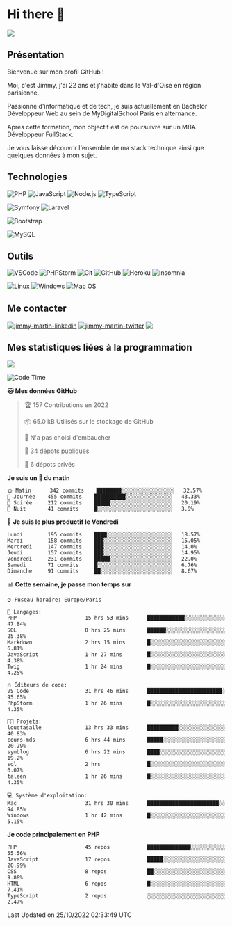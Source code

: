 # Hi there 👋

![](https://komarev.com/ghpvc/?username=jimmy-martin&color=1a1b27)

<!--
**jimmy-martin/jimmy-martin** is a ✨ _special_ ✨ repository because its `README.md` (this file) appears on your GitHub profile.

Here are some ideas to get you started:

- 🔭 I’m currently working on ...
- 🌱 I’m currently learning ...
- 👯 I’m looking to collaborate on ...
- 🤔 I’m looking for help with ...
- 💬 Ask me about ...
- 📫 How to reach me: ...
- 😄 Pronouns: ...
- ⚡ Fun fact: ...
-->

## Présentation

Bienvenue sur mon profil GitHub !

Moi, c'est Jimmy, j'ai 22 ans et j'habite dans le Val-d'Oise en région parisienne.

Passionné d'informatique et de tech, je suis actuellement en Bachelor Développeur Web au sein de MyDigitalSchool Paris en alternance.

Après cette formation, mon objectif est de poursuivre sur un MBA Développeur FullStack.

Je vous laisse découvrir l'ensemble de ma stack technique ainsi que quelques données à mon sujet.

## Technologies

<div>

![PHP](https://img.shields.io/badge/PHP-777BB4?style=for-the-badge&logo=php&logoColor=white) ![JavaScript](https://img.shields.io/badge/JavaScript-F7DF1E?style=for-the-badge&logo=javascript&logoColor=black) ![Node.js](https://img.shields.io/badge/Node.js-43853D?style=for-the-badge&logo=node.js&logoColor=white) ![TypeScript](https://img.shields.io/badge/TypeScript-007ACC?style=for-the-badge&logo=typescript&logoColor=white)

</div>
<div>

![Symfony](https://img.shields.io/badge/Symfony-092E20?style=for-the-badge&logo=symfony&logoColor=white) ![Laravel](https://img.shields.io/badge/Laravel-FF2D20?style=for-the-badge&logo=laravel&logoColor=white)

</div>
<div>

![Bootstrap](https://img.shields.io/badge/Bootstrap-563D7C?style=for-the-badge&logo=bootstrap&logoColor=white)

</div>
<div>

![MySQL](https://img.shields.io/badge/MySQL-4479A1?style=for-the-badge&logo=mysql&logoColor=white)

</div>

## Outils

![VSCode](https://img.shields.io/badge/VSCode-007ACC?style=for-the-badge&logo=visual-studio-code&logoColor=white)
![PHPStorm](http://img.shields.io/badge/-PHPStorm-181717?style=for-the-badge&logo=phpstorm&logoColor=white)
![Git](https://img.shields.io/badge/Git-E44C30?style=for-the-badge&logo=git&logoColor=white)
![GitHub](https://img.shields.io/badge/GitHub-100000?style=for-the-badge&logo=github&logoColor=white)
![Heroku](https://img.shields.io/badge/Heroku-6762a6?style=for-the-badge&logo=heroku&logoColor=white)
![Insomnia](https://img.shields.io/badge/Insomnia-5600cd?style=for-the-badge&logo=insomnia&logoColor=white)

![Linux](https://img.shields.io/badge/Linux-FCC624?style=for-the-badge&logo=linux&logoColor=white)
![Windows](https://img.shields.io/badge/Windows-0078D6?style=for-the-badge&logo=windows&logoColor=white)
![Mac OS](https://img.shields.io/badge/mac%20os-000000?style=for-the-badge&logo=apple&logoColor=white)

## Me contacter

<p>
<a href="https://www.linkedin.com/in/jimmy-martin-dev/" target="blank"><img align="center" src="https://img.shields.io/badge/-LinkedIn-0077B5?style=for-the-badge&logo=Linkedin&logoColor=white&link=https://www.linkedin.com/in/jimmy-martin-dev/" alt="jimmy-martin-linkedin"/></a>
<a href="https://twitter.com/jimmydev_" target="blank"><img align="center" src="https://img.shields.io/badge/-Twitter-1DA1F2?style=for-the-badge&logo=Twitter&logoColor=white&link=https://twitter.com/jimmydev_" alt="jimmy-martin-twitter"/></a>
 <a href="mailto:jimmy.martin952@gmail.com" target="blank"><img align="center" src="https://img.shields.io/badge/gmail-D14836?style=for-the-badge&logo=gmail&logoColor=white" /></a>
</p>

## Mes statistiques liées à la programmation

<a href="https://github-readme-stats.vercel.app/api/top-langs/?username=jimmy-martin&layout=compact">
  <img align="center" src="https://github-readme-stats.vercel.app/api/top-langs/?username=jimmy-martin&layout=compact"/>
</a>



<!--START_SECTION:waka-->
![Code Time](http://img.shields.io/badge/Code%20Time-1%2C219%20hrs%204%20mins-blue)

**🐱 Mes données GitHub** 

> 🏆 157 Contributions en 2022
 > 
> 📦 65.0 kB Utilisés sur le stockage de GitHub 
 > 
> 🚫 N'a pas choisi d'embaucher
 > 
> 📜 34 dépots publiques 
 > 
> 🔑 6 dépots privés  
 > 
**Je suis un 🐤 du matin** 

```text
🌞 Matin      342 commits    ████████░░░░░░░░░░░░░░░░░   32.57% 
🌆 Journée    455 commits    ██████████░░░░░░░░░░░░░░░   43.33% 
🌃 Soirée     212 commits    █████░░░░░░░░░░░░░░░░░░░░   20.19% 
🌙 Nuit       41 commits     █░░░░░░░░░░░░░░░░░░░░░░░░   3.9%

```
📅 **Je suis le plus productif le Vendredi** 

```text
Lundi        195 commits    ████░░░░░░░░░░░░░░░░░░░░░   18.57% 
Mardi        158 commits    ███░░░░░░░░░░░░░░░░░░░░░░   15.05% 
Mercredi     147 commits    ███░░░░░░░░░░░░░░░░░░░░░░   14.0% 
Jeudi        157 commits    ███░░░░░░░░░░░░░░░░░░░░░░   14.95% 
Vendredi     231 commits    █████░░░░░░░░░░░░░░░░░░░░   22.0% 
Samedi       71 commits     █░░░░░░░░░░░░░░░░░░░░░░░░   6.76% 
Dimanche     91 commits     ██░░░░░░░░░░░░░░░░░░░░░░░   8.67%

```


📊 **Cette semaine, je passe mon temps sur** 

```text
⌚︎ Fuseau horaire: Europe/Paris

💬 Langages: 
PHP                      15 hrs 53 mins      ████████████░░░░░░░░░░░░░   47.84% 
SQL                      8 hrs 25 mins       ██████░░░░░░░░░░░░░░░░░░░   25.38% 
Markdown                 2 hrs 15 mins       █░░░░░░░░░░░░░░░░░░░░░░░░   6.81% 
JavaScript               1 hr 27 mins        █░░░░░░░░░░░░░░░░░░░░░░░░   4.38% 
Twig                     1 hr 24 mins        █░░░░░░░░░░░░░░░░░░░░░░░░   4.25%

🔥 Éditeurs de code: 
VS Code                  31 hrs 46 mins      ████████████████████████░   95.65% 
PhpStorm                 1 hr 26 mins        █░░░░░░░░░░░░░░░░░░░░░░░░   4.35%

🐱‍💻 Projets: 
louetasalle              13 hrs 33 mins      ██████████░░░░░░░░░░░░░░░   40.83% 
cours-mds                6 hrs 44 mins       █████░░░░░░░░░░░░░░░░░░░░   20.29% 
symblog                  6 hrs 22 mins       ████░░░░░░░░░░░░░░░░░░░░░   19.2% 
sql                      2 hrs               █░░░░░░░░░░░░░░░░░░░░░░░░   6.07% 
taleen                   1 hr 26 mins        █░░░░░░░░░░░░░░░░░░░░░░░░   4.35%

💻 Système d'exploitation: 
Mac                      31 hrs 30 mins      ███████████████████████░░   94.85% 
Windows                  1 hr 42 mins        █░░░░░░░░░░░░░░░░░░░░░░░░   5.15%

```

**Je code principalement en PHP** 

```text
PHP                      45 repos            ██████████████░░░░░░░░░░░   55.56% 
JavaScript               17 repos            █████░░░░░░░░░░░░░░░░░░░░   20.99% 
CSS                      8 repos             ██░░░░░░░░░░░░░░░░░░░░░░░   9.88% 
HTML                     6 repos             █░░░░░░░░░░░░░░░░░░░░░░░░   7.41% 
TypeScript               2 repos             ░░░░░░░░░░░░░░░░░░░░░░░░░   2.47%

```



 Last Updated on 25/10/2022 02:33:49 UTC
<!--END_SECTION:waka-->


